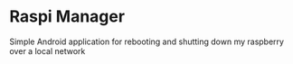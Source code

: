 # Raspi Manager
Simple Android application for rebooting and shutting down my raspberry over a local network

